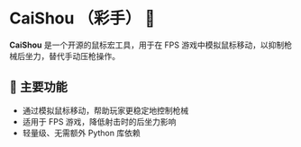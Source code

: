 # CaiShou （彩手） 🎯  

**CaiShou** 是一个开源的鼠标宏工具，用于在 FPS 游戏中模拟鼠标移动，以抑制枪械后坐力，替代手动压枪操作。  

## 📌 主要功能  
- 通过模拟鼠标移动，帮助玩家更稳定地控制枪械  
- 适用于 FPS 游戏，降低射击时的后坐力影响  
- 轻量级、无需额外 Python 库依赖
